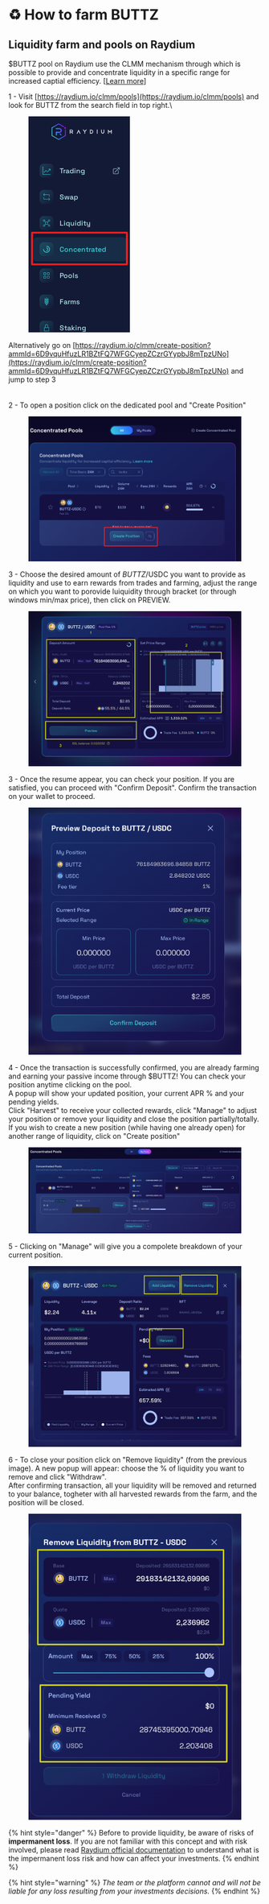 # ♻ How to farm BUTTZ

## Liquidity farm and pools on Raydium&#x20;



$BUTTZ pool on Raydium use the CLMM mechanism through which is possible to provide and concentrate liquidity in a specific range for increased captial efficiency. \[[Learn more](https://docs.raydium.io/raydium/concentrated-liquidity/what-is-concentrated-liquidity)]

1 - Visit [https://raydium.io/clmm/pools](https://raydium.io/clmm/pools) and look for BUTTZ from the search field in top right.\


<figure><img src="../.gitbook/assets/image (12).png" alt=""><figcaption></figcaption></figure>

Alternatively go on [https://raydium.io/clmm/create-position?ammId=6D9vquHfuzLR1BZtFQ7WFGCyepZCzrGYypbJ8mTpzUNo](https://raydium.io/clmm/create-position?ammId=6D9vquHfuzLR1BZtFQ7WFGCyepZCzrGYypbJ8mTpzUNo) and jump to step 3\
\
\
2 - To open a position click on the dedicated pool and "Create Position"&#x20;

<figure><img src="../.gitbook/assets/image (14).png" alt=""><figcaption></figcaption></figure>

3 - Choose the desired amount of $BUTTZ/$USDC you want to provide as liquidity and use to earn rewards from trades and farming, adjust the range on which you want to porovide luiquidity through bracket (or through windows min/max price), then click on PREVIEW.

<figure><img src="../.gitbook/assets/image.png" alt=""><figcaption></figcaption></figure>

3 - Once the resume appear, you can check your position. If you are satisfied, you can proceed with "Confirm Deposit". Confirm the transaction on your wallet to proceed.

<figure><img src="../.gitbook/assets/image (7).png" alt=""><figcaption></figcaption></figure>

4 - Once the transaction is successfully confirmed, you are already farming and earning your passive income through $BUTTZ! You can check your position anytime clicking on the pool.\
A popup will show your updated position, your current APR % and your pending yields.\
Click "Harvest" to receive your collected rewards, click "Manage" to adjust your position or remove your liquidity and close the position partially/totally.\
If you wish to create a new position (while having one already open) for another range of liquidity, click on "Create position"

<figure><img src="../.gitbook/assets/Senza-titolo-1.png" alt=""><figcaption></figcaption></figure>

5 - Clicking on "Manage" will give you a compolete breakdown of your current position.

<figure><img src="../.gitbook/assets/image (13).png" alt=""><figcaption></figcaption></figure>

6 - To close your position click on "Remove liquidity" (from the previous image). A new popup will appear: choose the % of liquidity you want to remove and click "Withdraw".\
After confirming transaction, all your liquidity will be removed and returned to your balance, togheter with all harvested rewards from the farm, and the position will be closed.

<figure><img src="../.gitbook/assets/image (3).png" alt=""><figcaption></figcaption></figure>

{% hint style="danger" %}
Before to provide liquidity, be aware of risks of **impermanent loss**. If you are not familiar with this concept and with risk involved, please read [Raydium official documentation](https://docs.raydium.io/raydium/concentrated-liquidity/providing-concentrated-liquidity) to understand what is the impermanent loss risk and how can affect your investments.
{% endhint %}

{% hint style="warning" %}
_The team or the platform cannot and will not be liable for any loss resulting from your investments decisions._
{% endhint %}
